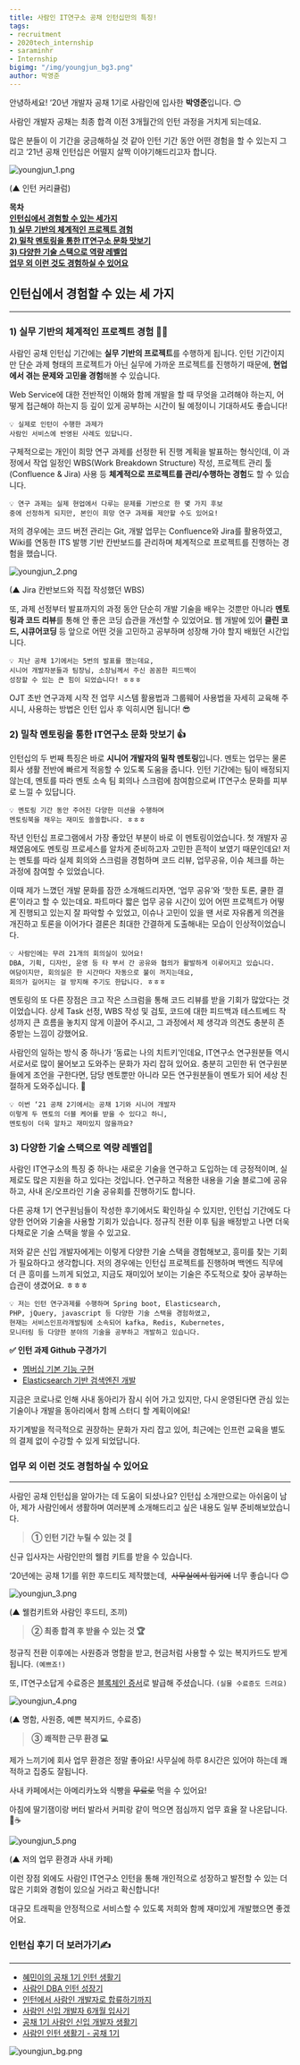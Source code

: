 ```yaml
---
title: 사람인 IT연구소 공채 인턴십만의 특징!
tags:
- recruitment
- 2020tech_internship
- saraminhr
- Internship
bigimg: "/img/youngjun_bg3.png"
author: 박영준
---
```


안녕하세요! ‘20년 개발자 공채 1기로 사람인에 입사한 **박영준**입니다. 😊

사람인 개발자 공채는 최종 합격 이전 3개월간의 인턴 과정을 거치게 되는데요.

많은 분들이 이 기간을 궁금해하실 것 같아 인턴 기간 동안 어떤 경험을 할 수 있는지 그리고 ‘21년 공채 인턴십은 어떨지 살짝 이야기해드리고자 합니다.

![youngjun_1.png]({{site.url}}/img/youngjun_1.png)

(▲ 인턴 커리큘럼)

**목차**<br/>
**[인턴십에서 경험할 수 있는 세가지](#)<br/>
[1) 실무 기반의 체계적인 프로젝트 경험](#1)<br/>
[2) 밀착 멘토링을 통한 IT연구소 문화 맛보기](#2)<br/>
[3) 다양한 기술 스택으로 역량 레벨업](#3)<br/>
[업무 외 이런 것도 경험하실 수 있어요](#4)<br/>**
## 인턴십에서 경험할 수 있는 세 가지
---
### 1) 실무 기반의 체계적인 프로젝트 경험 👨‍💻

사람인 공채 인턴십 기간에는 **실무 기반의 프로젝트**를 수행하게 됩니다. 인턴 기간이지만 단순 과제 형태의 프로젝트가 아닌 실무에 가까운 프로젝트를 진행하기 때문에, **현업에서 겪는 문제와 고민을 경험**해볼 수 있습니다. 

Web Service에 대한 전반적인 이해와 함께 개발을 할 때 무엇을 고려해야 하는지, 어떻게 접근해야 하는지 등 깊이 있게 공부하는 시간이 될 예정이니 기대하셔도 좋습니다!

```SATA
💡 실제로 인턴이 수행한 과제가 
사람인 서비스에 반영된 사례도 있답니다.
```

구체적으로는 개인이 희망 연구 과제를 선정한 뒤 진행 계획을 발표하는 형식인데, 이 과정에서 작업 일정인 WBS(Work Breakdown Structure) 작성, 프로젝트 관리 툴(Confluence & Jira) 사용 등 **체계적으로 프로젝트를 관리/수행하는 경험**도 할 수 있습니다.

```SATA
💡 연구 과제는 실제 현업에서 다루는 문제를 기반으로 한 몇 가지 후보 
중에 선정하게 되지만, 본인이 희망 연구 과제를 제안할 수도 있어요!
```

저의 경우에는 코드 버전 관리는 Git, 개발 업무는 Confluence와 Jira를 활용하였고, Wiki를 연동한 ITS 발행 기반 칸반보드를 관리하며 체계적으로 프로젝트를 진행하는 경험을 했습니다.

![youngjun_2.png]({{site.url}}/img/youngjun_2.png)

(▲ Jira 칸반보드와 직접 작성했던 WBS)

또, 과제 선정부터 발표까지의 과정 동안 단순히 개발 기술을 배우는 것뿐만 아니라 **멘토링과 코드 리뷰**를 통해 안 좋은 코딩 습관을 개선할 수 있었어요. 웹 개발에 있어 **클린 코드, 시큐어코딩** 등 앞으로 어떤 것을 고민하고 공부하며 성장해 가야 할지 배웠던 시간입니다.

```SATA
💡 지난 공채 1기에서는 5번의 발표를 했는데요, 
시니어 개발자분들과 팀장님, 소장님께서 주신 꼼꼼한 피드백이 
성장할 수 있는 큰 힘이 되었습니다! ㅎㅎㅎ
```

OJT 초반 연구과제 시작 전 업무 시스템 활용법과 그룹웨어 사용법을 자세히 교육해 주시니, 사용하는 방법은 인턴 입사 후 익히시면 됩니다! 😎

### 2) 밀착 멘토링을 통한 IT연구소 문화 맛보기 👍

인턴십의 두 번째 특징은 바로 **시니어 개발자의 밀착 멘토링**입니다. 멘토는 업무는 물론 회사 생활 전반에 빠르게 적응할 수 있도록 도움을 줍니다. 인턴 기간에는 팀이 배정되지 않는데, 멘토를 따라 멘토 소속 팀 회의나 스크럼에 참여함으로써 IT연구소 문화를 피부로 느낄 수 있답니다.

```SATA
💡 멘토링 기간 동안 주어진 다양한 미션을 수행하며 
멘토링북을 채우는 재미도 쏠쏠합니다. ㅎㅎㅎ
```

작년 인턴십 프로그램에서 가장 좋았던 부분이 바로 이 멘토링이었습니다. 첫 개발자 공채였음에도 멘토링 프로세스를 알차게 준비하고자 고민한 흔적이 보였기 때문인데요! 저는 멘토를 따라 실제 회의와 스크럼을 경험하며 코드 리뷰, 업무공유, 이슈 체크를 하는 과정에 참여할 수 있었습니다.

이때 제가 느꼈던 개발 문화를 잠깐 소개해드리자면, ‘업무 공유’와 ‘핫한 토론, 쿨한 결론’이라고 할 수 있는데요. 파트마다 짧은 업무 공유 시간이 있어 어떤 프로젝트가 어떻게 진행되고 있는지 잘 파악할 수 있었고, 이슈나 고민이 있을 땐 서로 자유롭게 의견을 개진하고 토론을 이어가다 결론은 최대한 간결하게 도출해내는 모습이 인상적이었습니다.

```SATA
💡 사람인에는 무려 21개의 회의실이 있어요! 
DBA, 기획, 디자인, 운영 등 타 부서 간 공유와 협의가 활발하게 이루어지고 있습니다. 
여담이지만, 회의실은 한 시간마다 자동으로 불이 꺼지는데요, 
회의가 길어지는 걸 방지해 주기도 한답니다. ㅎㅎㅎ
```
멘토링의 또 다른 장점은 크고 작은 스크럼을 통해 코드 리뷰를 받을 기회가 많았다는 것이었습니다. 상세 Task 선정, WBS 작성 및 검토, 코드에 대한 피드백과 테스트베드 작성까지 큰 흐름을 놓치지 않게 이끌어 주시고, 그 과정에서 제 생각과 의견도 충분히 존중받는 느낌이 강했어요.

사람인의 일하는 방식 중 하나가 ‘동료는 나의 치트키’인데요, IT연구소 연구원분들 역시 서로서로 많이 물어보고 도와주는 문화가 자리 잡혀 있어요. 충분히 고민한 뒤 연구원분들에게 조언을 구한다면, 담당 멘토뿐만 아니라 모든 연구원분들이 멘토가 되어 세상 친절하게 도와주십니다. 🤗

```SATA
💡 이번 ‘21 공채 2기에서는 공채 1기와 시니어 개발자 
이렇게 두 멘토의 더블 케어를 받을 수 있다고 하니, 
멘토링이 더욱 알차고 재미있지 않을까요?
```

### 3) 다양한 기술 스택으로 역량 레벨업🚀

사람인 IT연구소의 특징 중 하나는 새로운 기술을 연구하고 도입하는 데 긍정적이며, 실제로도 많은 지원을 하고 있다는 것입니다. 연구하고 적용한 내용을 기술 블로그에 공유하고, 사내 온/오프라인 기술 공유회를 진행하기도 합니다.

다른 공채 1기 연구원님들이 작성한 후기에서도 확인하실 수 있지만, 인턴십 기간에도 다양한 언어와 기술을 사용할 기회가 있습니다. 정규직 전환 이후 팀을 배정받고 나면 더욱 다채로운 기술 스택을 쌓을 수 있고요.

저와 같은 신입 개발자에게는 이렇게 다양한 기술 스택을 경험해보고, 흥미를 찾는 기회가 필요하다고 생각합니다. 저의 경우에는 인턴십 프로젝트를 진행하며 백엔드 직무에 더 큰 흥미를 느끼게 되었고, 지금도 재미있어 보이는 기술은 주도적으로 찾아 공부하는 습관이 생겼어요. ㅎㅎㅎ

```SATA
💡 저는 인턴 연구과제를 수행하며 Spring boot, Elasticsearch, 
PHP, jQuery, javascript 등 다양한 기술 스택을 경험하였고, 
현재는 서비스인프라개발팀에 소속되어 kafka, Redis, Kubernetes, 
모니터링 등 다양한 분야의 기술을 공부하고 개발하고 있습니다.
```

**✅ 인턴 과제 Github 구경가기**

- [멤버십 기본 기능 구현](https://github.com/jun108059/Membership-System)  
- [Elasticsearch 기반 검색엔진 개발](https://github.com/jun108059/Elasticsearch-SpringBoot)


지금은 코로나로 인해 사내 동아리가 잠시 쉬어 가고 있지만, 다시 운영된다면 관심 있는 기술이나 개발을 동아리에서 함께 스터디 할 계획이에요! 

자기계발을 적극적으로 권장하는 문화가 자리 잡고 있어, 최근에는 인프런 교육을 별도의 결제 없이 수강할 수 있게 되었답니다.

### 업무 외 이런 것도 경험하실 수 있어요
---

사람인 공채 인턴십을 알아가는 데 도움이 되셨나요? 인턴십 소개만으로는 아쉬움이 남아, 제가 사람인에서 생활하며 여러분께 소개해드리고 싶은 내용도 일부 준비해보았습니다.

> **① 인턴 기간 누릴 수 있는 것 🎉**

신규 입사자는 사람인만의 웰컴 키트를 받을 수 있습니다.

‘20년에는 공채 1기를 위한 후드티도 제작했는데,  ~~사무실에서 입기에~~ 너무 좋습니다 😊


![youngjun_3.png]({{site.url}}/img/youngjun_3.png)

(▲ 웰컴키트와 사람인 후드티, 조끼)
     

> **② 최종 합격 후 받을 수 있는 것 🏆**

정규직 전환 이후에는 사원증과 명함을 받고, 현금처럼 사용할 수 있는 복지카드도 받게 됩니다. `(예쁘죠!)` 

또, IT연구소답게 수료증은 [블록체인 증서](https://www.broof.io/search/59242c0a)로 발급해 주셨습니다. `(실물 수료증도 드려요)`


![youngjun_4.png]({{site.url}}/img/youngjun_4.png)

(▲ 명함, 사원증, 예쁜 복지카드, 수료증)


> **③ 쾌적한 근무 환경 💻**

제가 느끼기에 회사 업무 환경은 정말 좋아요! 사무실에 하루 8시간은 있어야 하는데 쾌적하고 집중도 잘됩니다. 

사내 카페에서는 아메리카노와 식빵을 ~~무료로~~ 먹을 수 있어요! 

아침에 딸기잼이랑 버터 발라서 커피랑 같이 먹으면 점심까지 업무 효율 잘 나온답니다.🍞☕

![youngjun_5.png]({{site.url}}/img/youngjun_5.png)

(▲ 저의 업무 환경과 사내 카페)


이런 장점 외에도 사람인 IT연구소 인턴을 통해 개인적으로 성장하고 발전할 수 있는 더 많은 기회와 경험이 있으실 거라고 확신합니다! 

대규모 트래픽을 안정적으로 서비스할 수 있도록 저희와 함께 재미있게 개발했으면 좋겠어요.


### 인턴십 후기 더 보러가기✍
---

- [혜민이의 공채 1기 인턴 생활기](https://saramin.github.io/2021-03-29-intern-log-hyemin/)
- [사람인 DBA 인턴 성장기](https://saramin.github.io/2021-03-30-intern-log-yoonjung/)
- [인턴에서 사람인 개발자로 합류하기까지](https://saramin.github.io/2021-04-09-intern_jklee/)
- [사람인 신입 개발자 6개월 입사기](https://saramin.github.io/2021-04-20-cjaewoo-intern/)
- [공채 1기 사람인 신입 개발자 생활기](https://saramin.github.io/2021-04-30-intern_jcpark/)
- [사람인 인턴 생활기 - 공채 1기](https://saramin.github.io/2021-05-04-jks-intern/)


![youngjun_bg.png]({{site.url}}/img/youngjun_bg.png)
